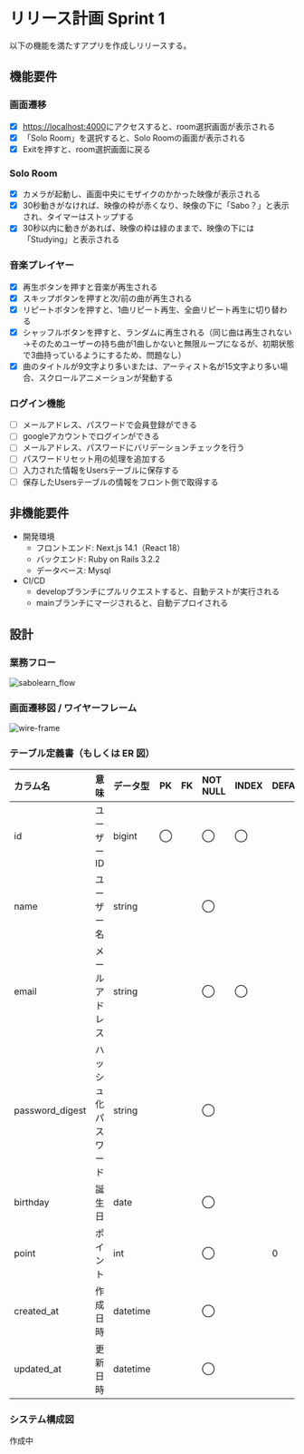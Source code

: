 # リリース計画 Sprint 1

以下の機能を満たすアプリを作成しリリースする。

## 機能要件

### 画面遷移

- [x] <https://localhost:4000>にアクセスすると、room選択画面が表示される
- [x] 「Solo Room」を選択すると、Solo Roomの画面が表示される
- [x] Exitを押すと、room選択画面に戻る

### Solo Room

- [x] カメラが起動し、画面中央にモザイクのかかった映像が表示される
- [x] 30秒動きがなければ、映像の枠が赤くなり、映像の下に「Sabo？」と表示され、タイマーはストップする
- [x] 30秒以内に動きがあれば、映像の枠は緑のままで、映像の下には「Studying」と表示される

### 音楽プレイヤー

- [x] 再生ボタンを押すと音楽が再生される
- [x] スキップボタンを押すと次/前の曲が再生される
- [x] リピートボタンを押すと、1曲リピート再生、全曲リピート再生に切り替わる
- [x] シャッフルボタンを押すと、ランダムに再生される（同じ曲は再生されない→そのためユーザーの持ち曲が1曲しかないと無限ループになるが、初期状態で3曲持っているようにするため、問題なし）
- [x] 曲のタイトルが9文字より多いまたは、アーティスト名が15文字より多い場合、スクロールアニメーションが発動する

### ログイン機能

- [ ] メールアドレス、パスワードで会員登録ができる
- [ ] googleアカウントでログインができる
- [ ] メールアドレス、パスワードにバリデーションチェックを行う
- [ ] パスワードリセット用の処理を追加する
- [ ] 入力された情報をUsersテーブルに保存する
- [ ] 保存したUsersテーブルの情報をフロント側で取得する

## 非機能要件

- 開発環境
  - フロントエンド: Next.js 14.1（React 18）
  - バックエンド: Ruby on Rails 3.2.2
  - データベース: Mysql
- CI/CD
  - developブランチにプルリクエストすると、自動テストが実行される
  - mainブランチにマージされると、自動デプロイされる

## 設計

### 業務フロー

![sabolearn_flow](https://github.com/makoto00000/sabo_learn/assets/65654634/28529e8a-60e3-44bc-87d5-f3ae9a6a6e8e)

### 画面遷移図 / ワイヤーフレーム

![wire-frame](https://github.com/makoto00000/sabo_learn/assets/65654634/676f2de2-b7da-4033-846c-279dd5144be4)

### テーブル定義書（もしくは ER 図）

| カラム名        | 意味                 | データ型 | PK   | FK   | NOT NULL | INDEX | DEFAULT |
| :-------------- | :------------------- | :------- | :--- | :--- | :------- | :---- | :------ |
| id              | ユーザーID           | bigint   | ◯   |      | ◯        | ◯   |         |
| name            | ユーザー名           | string   |      |      | ◯        |      |         |
| email           | メールアドレス       | string   |      |      | ◯        | ◯   |         |
| password_digest | ハッシュ化パスワード | string   |      |      | ◯        |      |         |
| birthday        | 誕生日               | date     |      |      | ◯        |      |         |
| point           | ポイント             | int      |      |      | ◯        |      | 0       |
| created_at      | 作成日時             | datetime |      |      | ◯        |      |         |
| updated_at      | 更新日時             | datetime |      |      | ◯        |      |         |

### システム構成図

作成中
